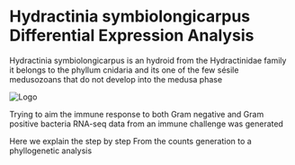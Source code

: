 # Hydractinia symbiolongicarpus Differential Expression Analysis
Hydractinia symbiolongicarpus is an hydroid from the Hydractinidae family it belongs to the phyllum cnidaria and its one of the few sésile medusozoans that do not develop into the medusa phase

![Logo](https://github.com/NikolasRomero/Images/blob/main/HySym.png)

Trying to aim the immune response to both Gram negative and Gram positive bacteria RNA-seq data from an immune challenge was generated 

Here we explain the step by step From the counts generation to a phyllogenetic analysis
